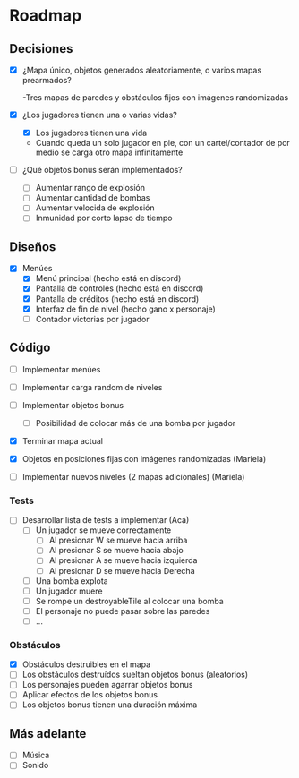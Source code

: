 # Roadmap

## Decisiones

- [x] ¿Mapa único, objetos generados aleatoriamente, o varios mapas prearmados?
  
  -Tres mapas de paredes y obstáculos fijos con imágenes randomizadas

- [x] ¿Los jugadores tienen una o varias vidas?
  - [x] Los jugadores tienen una vida
  - Cuando queda un solo jugador en pie, con un cartel/contador de por medio se carga otro mapa infinitamente
- [ ] ¿Qué objetos bonus serán implementados?
  - [ ] Aumentar rango de explosión
  - [ ] Aumentar cantidad de bombas
  - [ ] Aumentar velocida de explosión
  - [ ] Inmunidad por corto lapso de tiempo

## Diseños

- [x] Menúes
  - [x] Menú principal (hecho está en discord)
  - [x] Pantalla de controles (hecho está en discord)
  - [x] Pantalla de créditos (hecho está en discord)
  - [x] Interfaz de fin de nivel (hecho gano x personaje)
  - [ ] Contador victorias por jugador

## Código

- [ ] Implementar menúes
- [ ] Implementar carga random de niveles
- [ ] Implementar objetos bonus
  - [ ] Posibilidad de colocar más de una bomba por jugador
- [x] Terminar mapa actual
- [x] Objetos en posiciones fijas con imágenes randomizadas (Mariela)
- [ ] Implementar nuevos niveles (2 mapas adicionales) (Mariela)


### Tests

- [ ] Desarrollar lista de tests a implementar (Acá)
  - [ ] Un jugador se mueve correctamente
    - [ ] Al presionar W se mueve hacia arriba
    - [ ] Al presionar S se mueve hacia abajo
    - [ ] Al presionar A se mueve hacia izquierda
    - [ ] Al presionar D se mueve hacia Derecha
  - [ ] Una bomba explota 
  - [ ] Un jugador muere
  - [ ] Se rompe un destroyableTile al colocar una bomba
  - [ ] El personaje no puede pasar sobre las paredes
  - [ ] ...

### Obstáculos

- [x] Obstáculos destruibles en el mapa
- [ ] Los obstáculos destruídos sueltan objetos bonus (aleatorios)
- [ ] Los personajes pueden agarrar objetos bonus
- [ ] Aplicar efectos de los objetos bonus
- [ ] Los objetos bonus tienen una duración máxima

## Más adelante

- [ ] Música
- [ ] Sonido
